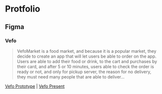 # Protfolio
## Figma
### Vefo
> VefoMarket is a food market, and because it is a popular market, they decide to create an app that will let users be able to order on the app. Users are able to add their food or drink, to the cart and purchases by their card, and after 5 or 10 minutes, users able to check the order is ready or not, and only for pickup server, the reason for no delivery, they must need many people that are able to deliver...

[Vefo Prototype](https://www.figma.com/file/OGG6GZoeidI0OWt9aAH3CA/252-Project1_vefo?node-id=20%3A0 "prototype")  | 
[Vefo Present](https://www.figma.com/proto/OGG6GZoeidI0OWt9aAH3CA/252-Project1_vefo?page-id=20%3A0&node-id=20%3A1&viewport=241%2C48%2C0.19&scaling=min-zoom&starting-point-node-id=20%3A1 "prototype")


